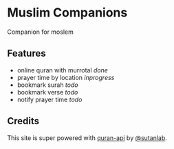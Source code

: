 # Muslim Companions

Companion for moslem

## Features
- online quran with murrotal _done_
- prayer time by location _inprogress_
- bookmark surah _todo_
- bookmark verse _todo_
- notify prayer time _todo_

## Credits

This site is super powered with [quran-api](https://github.com/sutanlab/quran-api) by [@sutanlab](https://github.com/sutanlab).
